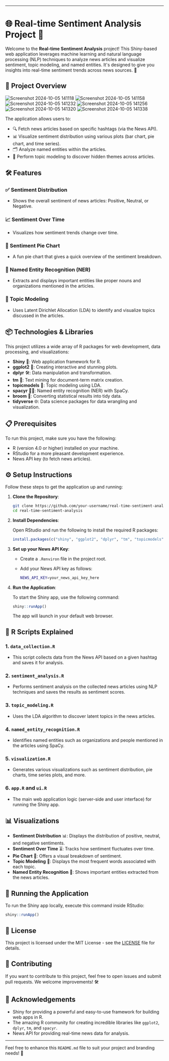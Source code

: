 

---

# 🌐 Real-time Sentiment Analysis Project 🎯

Welcome to the **Real-time Sentiment Analysis** project! This Shiny-based web application leverages machine learning and natural language processing (NLP) techniques to analyze news articles and visualize sentiment, topic modeling, and named entities. It's designed to give you insights into real-time sentiment trends across news sources. 🌟

## 🚀 Project Overview
![Screenshot 2024-10-05 141118](https://github.com/user-attachments/assets/ede671f6-31c0-4fe1-9a33-c4365da2c149)
![Screenshot 2024-10-05 141158](https://github.com/user-attachments/assets/9b4491b2-7057-44b7-8bd2-ede992cb065e)
![Screenshot 2024-10-05 141232](https://github.com/user-attachments/assets/87835a33-7f1b-485e-952d-4faa3fc6c1b8)
![Screenshot 2024-10-05 141256](https://github.com/user-attachments/assets/f8a47d08-aaa8-4139-a9dc-1e1dcf3d51ba)
![Screenshot 2024-10-05 141320](https://github.com/user-attachments/assets/2d121cdb-6d59-46a9-8c5a-7f6d2352947b)
![Screenshot 2024-10-05 141338](https://github.com/user-attachments/assets/04a49398-eb93-4a5a-b8dc-a7d17191c4f4)

The application allows users to:
- 🔍 Fetch news articles based on specific hashtags (via the News API).
- 📊 Visualize sentiment distribution using various plots (bar chart, pie chart, and time series).
- 🗂 Analyze named entities within the articles.
- 🧠 Perform topic modeling to discover hidden themes across articles.

## 🛠 Features

### ✅ Sentiment Distribution
- Shows the overall sentiment of news articles: Positive, Neutral, or Negative.
  
### 📈 Sentiment Over Time
- Visualizes how sentiment trends change over time.

### 🥧 Sentiment Pie Chart
- A fun pie chart that gives a quick overview of the sentiment breakdown.

### 📰 Named Entity Recognition (NER)
- Extracts and displays important entities like proper nouns and organizations mentioned in the articles.

### 🧩 Topic Modeling
- Uses Latent Dirichlet Allocation (LDA) to identify and visualize topics discussed in the articles.

## 📦 Technologies & Libraries

This project utilizes a wide array of R packages for web development, data processing, and visualizations:

- **Shiny** 🌟: Web application framework for R.
- **ggplot2** 🎨: Creating interactive and stunning plots.
- **dplyr** 🛠: Data manipulation and transformation.
- **tm** 🧠: Text mining for document-term matrix creation.
- **topicmodels** 🧩: Topic modeling using LDA.
- **spacyr** 🧑‍💻: Named entity recognition (NER) with SpaCy.
- **broom** 🧹: Converting statistical results into tidy data.
- **tidyverse** 🌐: Data science packages for data wrangling and visualization.

## 📋 Prerequisites

To run this project, make sure you have the following:

- R (version 4.0 or higher) installed on your machine.
- RStudio for a more pleasant development experience.
- News API key (to fetch news articles).

## ⚙️ Setup Instructions

Follow these steps to get the application up and running:

1. **Clone the Repository**:

   ```bash
   git clone https://github.com/your-username/real-time-sentiment-analysis.git
   cd real-time-sentiment-analysis
   ```

2. **Install Dependencies**:

   Open RStudio and run the following to install the required R packages:

   ```R
   install.packages(c("shiny", "ggplot2", "dplyr", "tm", "topicmodels", "spacyr", "broom", "tidyverse", "readr", "stringr", "reshape2", "data.table", "tidytext", "scales"))
   ```

3. **Set up your News API Key**:
   
   - Create a `.Renviron` file in the project root.
   - Add your News API key as follows:

     ```bash
     NEWS_API_KEY=your_news_api_key_here
     ```

4. **Run the Application**:

   To start the Shiny app, use the following command:

   ```R
   shiny::runApp()
   ```

   The app will launch in your default web browser.

## 🔧 R Scripts Explained

### 1. **`data_collection.R`**
   - This script collects data from the News API based on a given hashtag and saves it for analysis.

### 2. **`sentiment_analysis.R`**
   - Performs sentiment analysis on the collected news articles using NLP techniques and saves the results as sentiment scores.

### 3. **`topic_modeling.R`**
   - Uses the LDA algorithm to discover latent topics in the news articles.

### 4. **`named_entity_recognition.R`**
   - Identifies named entities such as organizations and people mentioned in the articles using SpaCy.

### 5. **`visualization.R`**
   - Generates various visualizations such as sentiment distribution, pie charts, time series plots, and more.

### 6. **`app.R` and `ui.R`**
   - The main web application logic (server-side and user interface) for running the Shiny app.

## 📊 Visualizations

- **Sentiment Distribution** 📊: Displays the distribution of positive, neutral, and negative sentiments.
- **Sentiment Over Time** ⏳: Tracks how sentiment fluctuates over time.
- **Pie Chart** 🥧: Offers a visual breakdown of sentiment.
- **Topic Modeling** 🧩: Displays the most frequent words associated with each topic.
- **Named Entity Recognition** 📰: Shows important entities extracted from the news articles.

## 🤖 Running the Application

To run the Shiny app locally, execute this command inside RStudio:

```R
shiny::runApp()
```

## 📄 License

This project is licensed under the MIT License - see the [LICENSE](LICENSE) file for details.

## 🤝 Contributing

If you want to contribute to this project, feel free to open issues and submit pull requests. We welcome improvements! 🛠️

## 👏 Acknowledgements

- Shiny for providing a powerful and easy-to-use framework for building web apps in R.
- The amazing R community for creating incredible libraries like `ggplot2`, `dplyr`, `tm`, and `spacyr`.
- News API for providing real-time news data for analysis.

---

Feel free to enhance this `README.md` file to suit your project and branding needs! 🎉
